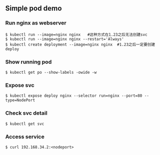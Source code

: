 ## Simple pod demo

### Run nginx as webserver

```shell
$ kubectl run --image=nginx nginx   #这种方式在1.23之后无法创建svc
$ kubectl run --image=nginx nginx --restart='Always'
$ kubectl create deployment --image=nginx nginx  #1.23之后一定要创建deploy
```

### Show running pod

```shell
$ kubectl get po --show-labels -owide -w
```

### Expose svc

```shell
$ kubectl expose deploy nginx --selector run=nginx --port=80 --type=NodePort
```

### Check svc detail

```shell
$ kubectl get svc
```

### Access service

```shell
$ curl 192.168.34.2:<nodeport>
```
